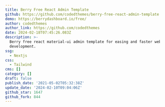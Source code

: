 ```yaml
---
title: Berry Free React Admin Template
github: https://github.com/codedthemes/berry-free-react-admin-template
demo: https://berrydashboard.io/free/
author: codedthemes
author_link: https://github.com/codedthemes
date: 2024-02-18T07:45:26.083Z
description: >-
  Berry free react material-ui admin template for easing and faster web
  development.
ssg:
  - Nextjs
css:
  - Tailwind
cms: []
category: []
draft: false
publish_date: '2021-05-02T05:32:38Z'
update_date: '2024-02-10T09:04:06Z'
github_star: 1647
github_fork: 844
---
```

